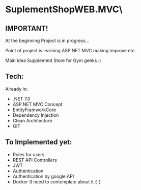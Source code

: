 # SuplementShopWEB.MVC\

## IMPORTANT!
At the beginning 
Project is in progress...

Point of project is learning ASP.NET MVC making improve etc. 


Main Idea 
Supplement Store for Gym geeks :) 

## Tech:
Already in: 
- .NET 7.0
- ASP.NET MVC Concept 
- EntityFramworkCore
- Dependency Injection
- Clean Architecture
- GIT

## To Implemented yet:
- Roles for users
- REST API Controllers
- JWT
- Authentication
- Authentication by google API 
- Docker (I need to contemplate about it :) ) 




